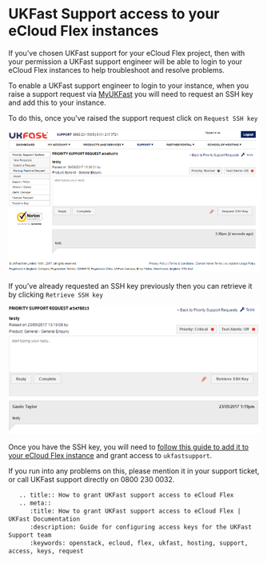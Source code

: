 # UKFast Support access to your eCloud Flex instances

If you've chosen UKFast support for your eCloud Flex project, then with your permission a UKFast support engineer will be able to login to your eCloud Flex instances to help troubleshoot and resolve problems.

To enable a UKFast support engineer to login to your instance, when you raise a support request via [MyUKFast](https://portal.ans.co.uk/pss/create) you will need to request an SSH key and add this to your instance.

To do this, once you've raised the support request click on `Request SSH key`

![requestssh](../files/requestssh.png)

If you've already requested an SSH key previously then you can retrieve it by clicking `Retrieve SSH key`

![retrievessh](../files/retrievessh.png)

Once you have the SSH key, you will need to [follow this guide to add it to your eCloud Flex instance](/ecloud/flex/general/sshkey) and grant access to `ukfastsupport`.

If you run into any problems on this, please mention it in your support ticket, or call UKFast support directly on 0800 230 0032.

```eval_rst
   .. title:: How to grant UKFast support access to eCloud Flex
   .. meta::
      :title: How to grant UKFast support access to eCloud Flex | UKFast Documentation
      :description: Guide for configuring access keys for the UKFast Support team
      :keywords: openstack, ecloud, flex, ukfast, hosting, support, access, keys, request
```
